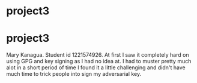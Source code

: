 # project3
# project3
Mary Kanagua.
Student id 1221574926.
 At first I saw it completely hard on using GPG and key signing as I had no idea at. I had to muster pretty much alot in a short period of time
  I found it a little challenging and didn't have much time to trick people into sign my adversarial key.

